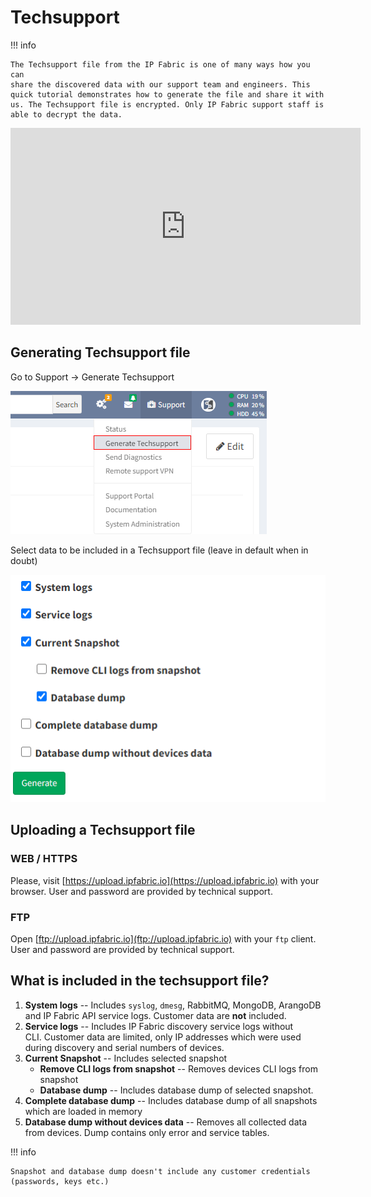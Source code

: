 # Techsupport

!!! info

    The Techsupport file from the IP Fabric is one of many ways how you can
    share the discovered data with our support team and engineers. This
    quick tutorial demonstrates how to generate the file and share it with
    us. The Techsupport file is encrypted. Only IP Fabric support staff is
    able to decrypt the data.

<iframe width="560" height="315" src="https://www.youtube-nocookie.com/embed/SJZAzYAuXrE" title="YouTube video player" frameborder="0" allow="accelerometer; autoplay; clipboard-write; encrypted-media; gyroscope; picture-in-picture" allowfullscreen></iframe>

## Generating Techsupport file

Go to Support -> Generate Techsupport

![Generate techsupport](techsupport/generate.png)

Select data to be included in a Techsupport file (leave in default when in doubt)

![Configure techsupport](techsupport/config.png)

## Uploading a Techsupport file

### WEB / HTTPS

Please, visit [https://upload.ipfabric.io](https://upload.ipfabric.io) with
your browser. User and password are provided by technical support.

### FTP

Open [ftp://upload.ipfabric.io](ftp://upload.ipfabric.io) with your `ftp`
client. User and password are provided by technical support.

## What is included in the techsupport file?

1.  **System logs** -- Includes `syslog`, `dmesg`, RabbitMQ, MongoDB,
    ArangoDB and IP Fabric API service logs. Customer data are **not**
    included.
2.  **Service logs** -- Includes IP Fabric discovery service logs without
    CLI. Customer data are limited, only IP addresses which were used
    during discovery and serial numbers of devices.
3.  **Current Snapshot** -- Includes selected snapshot
    - **Remove CLI logs from snapshot** -- Removes devices CLI logs from snapshot
    - **Database dump** -- Includes database dump of selected snapshot.
4.  **Complete database dump** -- Includes database dump of all snapshots
    which are loaded in memory
5.  **Database dump without devices data** -- Removes all collected data
    from devices. Dump contains only error and service tables.

!!! info

    Snapshot and database dump doesn't include any customer credentials (passwords, keys etc.)
